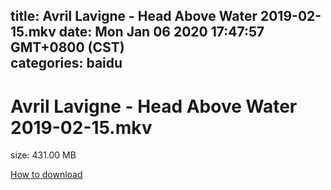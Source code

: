 
title: Avril Lavigne - Head Above Water 2019-02-15.mkv
date: Mon Jan 06 2020 17:47:57 GMT+0800 (CST)    
categories: baidu
---

# Avril Lavigne - Head Above Water 2019-02-15.mkv
size: 431.00 MB
 
 

[How to download](https://bpcam.bemobtrk.com/go/2ceec3aa-1ca2-46d6-b9ff-aaa5c184517c?jno=1692)